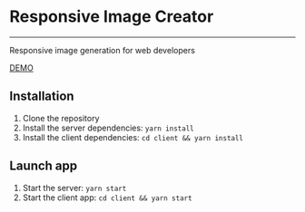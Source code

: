 # Responsive Image Creator
---
Responsive image generation for web developers

[DEMO](https://guarded-meadow-89320.herokuapp.com)


## Installation
1. Clone the repository
2. Install the server dependencies: `yarn install`
3. Install the client dependencies: `cd client && yarn install`

## Launch app
1. Start the server: `yarn start`
2. Start the client app: `cd client && yarn start`